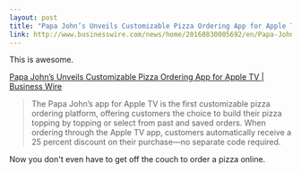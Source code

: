 ```yaml
---
layout: post
title: "Papa John’s Unveils Customizable Pizza Ordering App for Apple TV | Business Wire"
link: http://www.businesswire.com/news/home/20160830005692/en/Papa-John%E2%80%99s-Unveils-Customizable-Pizza-Ordering-App
---
```



This is awesome. 

[Papa John’s Unveils Customizable Pizza Ordering App for Apple TV | Business Wire](http://www.businesswire.com/news/home/20160830005692/en/Papa-John%E2%80%99s-Unveils-Customizable-Pizza-Ordering-App)

> The Papa John’s app for Apple TV is the first customizable pizza ordering platform, offering customers the choice to build their pizza topping by topping or select from past and saved orders. When ordering through the Apple TV app, customers automatically receive a 25 percent discount on their purchase—no separate code required.

Now you don't even have to get off the couch to order a pizza online. 

